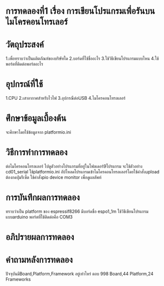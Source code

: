 # การทดลองที่1 เรื่อง การเขียนโปรแกรมเพื่อรันบนไมโครคอนโทรเลอร์

# วัตถุประสงค์
1.เพื่อทราบว่าเป็นผลิตภัณฑ์ของบริษัทใด
2.บอร์ดที่ใช้ชื่ออะไร
3.ใช้วิธีเขียนโปรแกรมแบบไหน
4.ใช้พอร์ตที่ติดต่อพอร์ตอะไร

# อุปกรณ์ที่ใช้
1.CPU
2.เสาอากาศสำหรับไวไฟ
3.อุปกรณืต่อUSB
4.ไมโครคอนโทรลเลอร์

# ศึกษาข้อมูลเบื้องต้น
จะศึกษาโดยใช้ข้อมูลจาก platformio.ini

# วิธีการทำการทดลอง
ต่อไมโครคอนโทรลเลอร์
ไปดูตัวอย่างโปรแกรมที่อยู่ในโฟลเดอร์9โปรแกรม
จะใช้ตัวอย่าง cd01_serial
ใช้platformio.ini
อัปโหลดโปรแกรมเข้าไมโครคอนโทรลเลอร์โดยใช้คำสั่งupload
ต้องกดปุ่มรีเซ็ต
ใช้คำสั่งpio device monitor เพื่อดูผลลัพท์

# การบันทึกผลการทดลอง
ทราบว่าเป็น platform ของ espressif8266
มีบอร์ดชื่อ espo1_1m
ใช้วิธีเขียนโปรแกรมแบบarduino
พอร์ตที่ใช้ติดต่อคือ COM3

# อภิปรายผลการทดลอง


# คำถามหลังการทดลอง
ปัจจุบันมีBoard,Platform,Framework อยู่เท่าไหร่
ตอบ 998 Board,44 Platform,24 Frameworks







